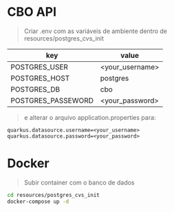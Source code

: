 # CBO API

>Criar .env com as variáveis de ambiente dentro de resources/postgres_cvs_init

| key                | value           |
|--------------------|-----------------|
| POSTGRES_USER      | <your_username> |
| POSTGRES_HOST      | postgres        |
| POSTGRES_DB        | cbo             |
| POSTGRES_PASSEWORD | <your_password> |

> e alterar o arquivo application.properties para:

```properties
quarkus.datasource.username=<your_username>
quarkus.datasource.password=<your_password>
```

# Docker
>Subir container com o banco de dados

```bash
cd resources/postgres_cvs_init
docker-compose up -d
```